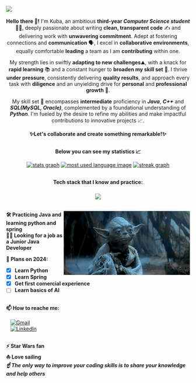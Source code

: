 <img src="hello-there.gif"/>

<p align="center"><b>Hello there 👋!</b> I'm Kuba, an ambitious <b>third-year <i>Computer Science student</i></b> 👨‍💻, deeply passionate about writing <b>clean, transparent code</b> ✍️ and delivering work with <b>unwavering commitment</b>. Adept at fostering connections and <b>communication</b> 🗣️, I excel in <b>collaborative environments</b>, equally comfortable <b>leading</b> a team as I am <b>contributing</b> within one.</p>

<p align="center">My strength lies in swiftly <b>adapting to new challenges</b>⛰️, with a knack for <b>rapid learning</b> 📚 and a constant hunger to <b>broaden my skill set</b> 🚀. I thrive <b>under pressure</b>, consistently delivering <b>quality results</b>, and approach every task with <b>diligence</b> and an unyielding drive for <b>personal</b> and <b>professional growth</b> 💪.</p>

<p align="center">My skill set 📑 encompasses <b>intermediate</b> proficiency in <b><i>Java</i></b>, <b><i>C++</i></b> and <b><i>SQL(MySQL, Oracle)</i></b>, complemented by a foundational understanding of <b><i>Python</i></b>. I'm fueled by the desire to refine my abilities and make impactful contributions to innovative projects 📈.</p>

<p align="center"><b>✨Let's collaborate and create something remarkable!✨</b></p>

##

<p align="center"><b>Below you can see my statistics 📈</b></p>

<div align="center">
  <a href="https://github.com/jmatoga?tab=repositories">
  <img src="https://github-readme-stats.vercel.app/api?username=jmatoga&hide_title=false&hide_rank=false&show_icons=true&include_all_commits=true&count_private=true&disable_animations=false&theme=dark&locale=en&hide_border=true" height="121" alt="stats graph"/></a>
  <a href="https://github.com/jmatoga?tab=repositories"><img src="https://github-readme-stats.vercel.app/api/top-langs/?username=jmatoga&layout=compact&theme=dark&hide_border=true" height="121" alt="most used language image"/></a>
  <a href="https://github.com/jmatoga?tab=repositories"><img src="https://streak-stats.demolab.com?user=jmatoga&locale=en&mode=daily&theme=dark&hide_border=true&date_format=j M[ Y]" height="121" alt="streak graph"/></a> 
</div>

##

<p align="center"><b>Tech stack that I know and practice:</b></p>

###

<p align="center">
  <a href="https://github.com/jmatoga?tab=repositories">
    <img src="https://skillicons.dev/icons?i=java,spring,hibernate,cpp,mysql,py,git,github,idea,linux,html,css,maven" />
  </a>
</p>

##

<img align="right" height="175" src="yoda.gif"/>

**🛠️ Practicing Java and learning python and spring** <br>
**🧑‍💼 Looking for a job as a Junior Java Developer** <br>

**📅 Plans on 2024:**
- [X] **Learn Python**
- [X] **Learn Spring**
- [X] **Get first comercial experience**
- [ ] **Learn basics of AI**

##

**📫 How to reache me:** <br><br>
&nbsp;&nbsp;&nbsp;[![Gmail](https://img.shields.io/badge/jakub.matoga.it%40gmail.com-black?style=for-the-badge&logo=gmail&labelColor=grey&color=242424)](mailto:jakub.matoga.it@gmail.com) <br>
&nbsp;&nbsp;&nbsp;[![LinkedIn](https://img.shields.io/badge/jakub--matoga-black?style=for-the-badge&logo=linkedin&labelColor=grey&color=242424)](https://www.linkedin.com/in/jakub-matoga/) <br>

##

**⚡ Star Wars fan** <br>
**⛵ Love sailing** <br>
***☝️ The only way to improve your coding skills is to share your knowledge and help others*** <br><br>
